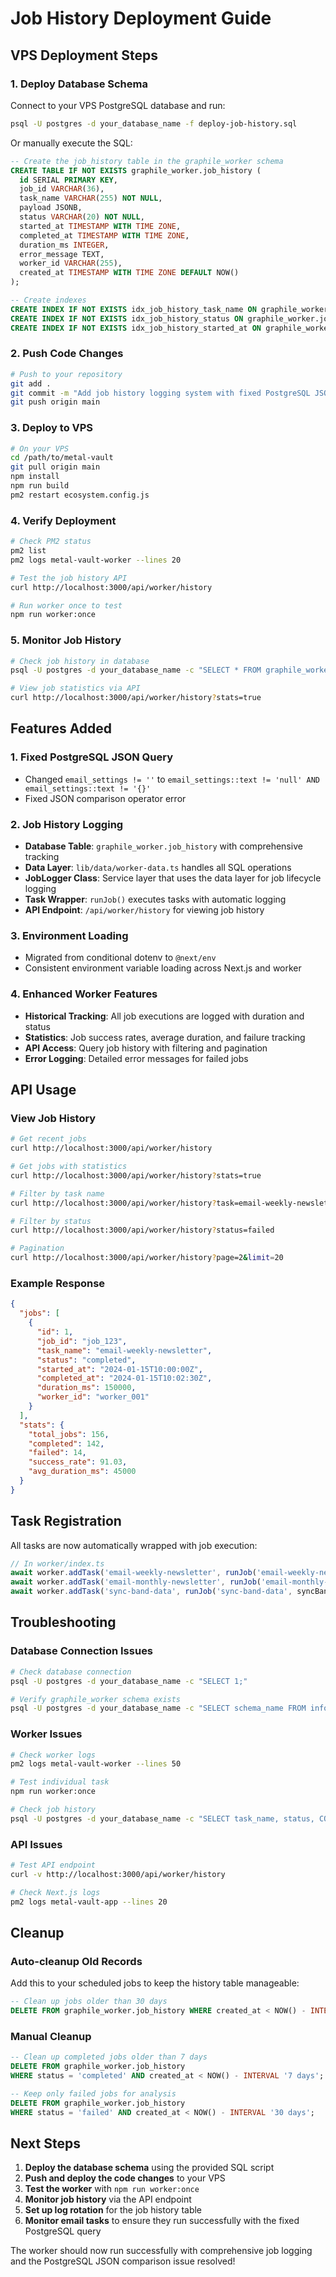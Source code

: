 # Job History Deployment Guide

## VPS Deployment Steps

### 1. Deploy Database Schema
Connect to your VPS PostgreSQL database and run:
```bash
psql -U postgres -d your_database_name -f deploy-job-history.sql
```

Or manually execute the SQL:
```sql
-- Create the job_history table in the graphile_worker schema
CREATE TABLE IF NOT EXISTS graphile_worker.job_history (
  id SERIAL PRIMARY KEY,
  job_id VARCHAR(36),
  task_name VARCHAR(255) NOT NULL,
  payload JSONB,
  status VARCHAR(20) NOT NULL,
  started_at TIMESTAMP WITH TIME ZONE,
  completed_at TIMESTAMP WITH TIME ZONE,
  duration_ms INTEGER,
  error_message TEXT,
  worker_id VARCHAR(255),
  created_at TIMESTAMP WITH TIME ZONE DEFAULT NOW()
);

-- Create indexes
CREATE INDEX IF NOT EXISTS idx_job_history_task_name ON graphile_worker.job_history(task_name);
CREATE INDEX IF NOT EXISTS idx_job_history_status ON graphile_worker.job_history(status);
CREATE INDEX IF NOT EXISTS idx_job_history_started_at ON graphile_worker.job_history(started_at);
```

### 2. Push Code Changes
```bash
# Push to your repository
git add .
git commit -m "Add job history logging system with fixed PostgreSQL JSON query"
git push origin main
```

### 3. Deploy to VPS
```bash
# On your VPS
cd /path/to/metal-vault
git pull origin main
npm install
npm run build
pm2 restart ecosystem.config.js
```

### 4. Verify Deployment
```bash
# Check PM2 status
pm2 list
pm2 logs metal-vault-worker --lines 20

# Test the job history API
curl http://localhost:3000/api/worker/history

# Run worker once to test
npm run worker:once
```

### 5. Monitor Job History
```bash
# Check job history in database
psql -U postgres -d your_database_name -c "SELECT * FROM graphile_worker.job_history ORDER BY created_at DESC LIMIT 10;"

# View job statistics via API
curl http://localhost:3000/api/worker/history?stats=true
```

## Features Added

### 1. Fixed PostgreSQL JSON Query
- Changed `email_settings != ''` to `email_settings::text != 'null' AND email_settings::text != '{}'`
- Fixed JSON comparison operator error

### 2. Job History Logging
- **Database Table**: `graphile_worker.job_history` with comprehensive tracking
- **Data Layer**: `lib/data/worker-data.ts` handles all SQL operations
- **JobLogger Class**: Service layer that uses the data layer for job lifecycle logging
- **Task Wrapper**: `runJob()` executes tasks with automatic logging
- **API Endpoint**: `/api/worker/history` for viewing job history

### 3. Environment Loading
- Migrated from conditional dotenv to `@next/env`
- Consistent environment variable loading across Next.js and worker

### 4. Enhanced Worker Features
- **Historical Tracking**: All job executions are logged with duration and status
- **Statistics**: Job success rates, average duration, and failure tracking
- **API Access**: Query job history with filtering and pagination
- **Error Logging**: Detailed error messages for failed jobs

## API Usage

### View Job History
```bash
# Get recent jobs
curl http://localhost:3000/api/worker/history

# Get jobs with statistics
curl http://localhost:3000/api/worker/history?stats=true

# Filter by task name
curl http://localhost:3000/api/worker/history?task=email-weekly-newsletter

# Filter by status
curl http://localhost:3000/api/worker/history?status=failed

# Pagination
curl http://localhost:3000/api/worker/history?page=2&limit=20
```

### Example Response
```json
{
  "jobs": [
    {
      "id": 1,
      "job_id": "job_123",
      "task_name": "email-weekly-newsletter",
      "status": "completed",
      "started_at": "2024-01-15T10:00:00Z",
      "completed_at": "2024-01-15T10:02:30Z",
      "duration_ms": 150000,
      "worker_id": "worker_001"
    }
  ],
  "stats": {
    "total_jobs": 156,
    "completed": 142,
    "failed": 14,
    "success_rate": 91.03,
    "avg_duration_ms": 45000
  }
}
```

## Task Registration

All tasks are now automatically wrapped with job execution:
```typescript
// In worker/index.ts
await worker.addTask('email-weekly-newsletter', runJob('email-weekly-newsletter', emailWeeklyNewsletterTask));
await worker.addTask('email-monthly-newsletter', runJob('email-monthly-newsletter', emailMonthlyNewsletterTask));
await worker.addTask('sync-band-data', runJob('sync-band-data', syncBandDataTask));
```

## Troubleshooting

### Database Connection Issues
```bash
# Check database connection
psql -U postgres -d your_database_name -c "SELECT 1;"

# Verify graphile_worker schema exists
psql -U postgres -d your_database_name -c "SELECT schema_name FROM information_schema.schemata WHERE schema_name = 'graphile_worker';"
```

### Worker Issues
```bash
# Check worker logs
pm2 logs metal-vault-worker --lines 50

# Test individual task
npm run worker:once

# Check job history
psql -U postgres -d your_database_name -c "SELECT task_name, status, COUNT(*) FROM graphile_worker.job_history GROUP BY task_name, status;"
```

### API Issues
```bash
# Test API endpoint
curl -v http://localhost:3000/api/worker/history

# Check Next.js logs
pm2 logs metal-vault-app --lines 20
```

## Cleanup

### Auto-cleanup Old Records
Add this to your scheduled jobs to keep the history table manageable:
```sql
-- Clean up jobs older than 30 days
DELETE FROM graphile_worker.job_history WHERE created_at < NOW() - INTERVAL '30 days';
```

### Manual Cleanup
```sql
-- Clean up completed jobs older than 7 days
DELETE FROM graphile_worker.job_history 
WHERE status = 'completed' AND created_at < NOW() - INTERVAL '7 days';

-- Keep only failed jobs for analysis
DELETE FROM graphile_worker.job_history 
WHERE status = 'failed' AND created_at < NOW() - INTERVAL '30 days';
```

## Next Steps

1. **Deploy the database schema** using the provided SQL script
2. **Push and deploy the code changes** to your VPS
3. **Test the worker** with `npm run worker:once`
4. **Monitor job history** via the API endpoint
5. **Set up log rotation** for the job history table
6. **Monitor email tasks** to ensure they run successfully with the fixed PostgreSQL query

The worker should now run successfully with comprehensive job logging and the PostgreSQL JSON comparison issue resolved!
